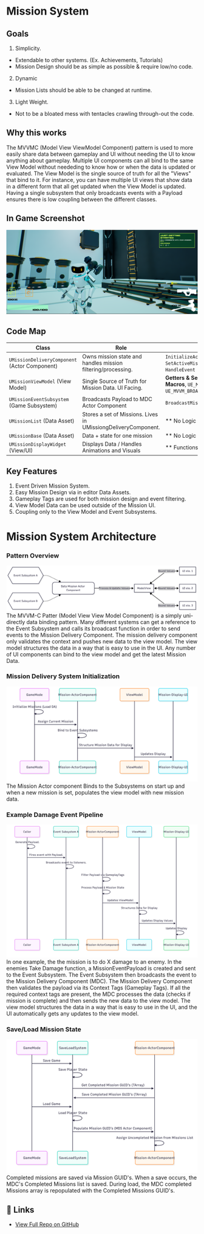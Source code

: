 ﻿# Mission System

## Goals
1. Simplicity.
- Extendable to other systems. (Ex. Achievements, Tutorials)
- Mission Design should be as simple as possible & require low/no code.
2. Dynamic
- Mission Lists should be able to be changed at runtime.
3. Light Weight.
- Not to be a bloated mess with tentacles crawling through-out the code.

## Why this works
The MVVMC (Model View ViewModel Component) pattern is used to more easily share data between gameplay and UI without needing the UI to know anything about gameplay. 
Multiple UI components can all bind to the same View Model without neededing to know how or when the data is updated or evaluated. 
The View Model is the single source of truth for all the "Views" that bind to it. 
For instance, you can have multiple UI views that show data in a different form that all get updated when the View Model is updated.
Having a single subsystem that only broadcasts events with a Payload ensures there is low coupling between the different classes.

## In Game Screenshot
![Mission System Screenshot](Images/MissionDisplayWithRewards.png)

## Code Map
<!-- blank line above! -->

| Class                                   | Role                                                     | Key Methods                                                                                                            | Github                                                                                                                                                                                                                                                                             |
|-----------------------------------------|----------------------------------------------------------|------------------------------------------------------------------------------------------------------------------------|------------------------------------------------------------------------------------------------------------------------------------------------------------------------------------------------------------------------------------------------------------------------------------|
|`UMissionDeliveryComponent` (Actor Component) |Owns mission state and handles mission filtering/processing. | `InitializeActiveMission`, `SetActiveMission`, `CheckMissionContext`, `HandleEvent`                                    | [H](https://github.com/unrealrobin/timbermvp/blob/main/Source/timbermvp/Public/Components/MissionDelivery/MissionDeliveryComponent.h) - [CPP](https://github.com/unrealrobin/timbermvp/blob/main/Source/timbermvp/Private/Components/MissionDelivery/MissionDeliveryComponent.cpp) |
|`UMissionViewModel` (View Model)         |Single Source of Truth for Mission Data. UI Facing.       | **Getters & Setters with Broadcast Macros**, `UE_MVVM_SET_PROPERTY_VALUE()`, `UE_MVVM_BROADCAST_FIELD_VALUE_CHANGED()` | [H](https://github.com/unrealrobin/timbermvp/blob/main/Source/timbermvp/Public/ViewModels/MissionViewModel.h) - [CPP](https://github.com/unrealrobin/timbermvp/blob/main/Source/timbermvp/Private/ViewModels/MissionViewModel.cpp)                                                 |
|`UMissionEventSubsystem` (Game Subsystem) |Broadcasts Payload to MDC Actor Component                 | `BroadcastMissionEvent()`                                                                                              | [H](https://github.com/unrealrobin/timbermvp/blob/main/Source/timbermvp/Public/Subsystems/Events/MissionEventSubsystem.h) - [CPP](https://github.com/unrealrobin/timbermvp/blob/main/Source/timbermvp/Private/Subsystems/Events/MissionEventSubsystem.cpp)                         |
|`UMissionList` (Data Asset)              |Stores a set of Missions. Lives in UMissiongDeliveryComponent. | ** No Logic in Data Asset **                                                                                           | [H](https://github.com/unrealrobin/timbermvp/blob/main/Source/timbermvp/Public/Data/DataAssets/MissionSystem/MissionList.h)                                                                                                                                                        |
|`UMissionBase` (Data Asset)              |Data + state for one mission                              | ** No Logic in Data Asset **                                                                                           | [H](https://github.com/unrealrobin/timbermvp/blob/main/Source/timbermvp/Public/Data/DataAssets/MissionSystem/MissionBase.h)                                                                                                                                                        |
|`UMissionDisplayWidget` (View/UI)        |Displays Data / Handles Animations and Visuals            | ** Functions in Blueprint **                                                                                           | [H](https://github.com/unrealrobin/timbermvp/blob/main/Source/timbermvp/Public/UI/MissionSystem/MissionDisplayWidget.h)                                                                                                                                                            |

## Key Features
1. Event Driven Mission System.
2. Easy Mission Design via in editor Data Assets.
2. Gameplay Tags are used for both mission design and event filtering.
3. View Model Data can be used outside of the Mission UI.
4. Coupling only to the View Model and Event Subsystems.

# Mission System Architecture
### Pattern Overview
![Pattern Overview](Images/Pattern.png)
The MVVM-C Patter (Model View View Model Component) is a simply uni-directly data binding pattern. Many different systems can get a reference to the Event Subsystem and calls its broadcast
function in order to send events to the Mission Delivery Component. The mission delivery component only validates the context and pushes new data to the view model. The view model structures
the data in a way that is easy to use in the UI. Any number of UI components can bind to the view model and get the latest Mission Data.


### Mission Delivery System Initialization
![Initialization](Images/Initialization.png)
The Mission Actor component Binds to the Subsystems on start up and when a new mission is set, populates the view model with new mission data.

### Example Damage Event Pipeline
![Damage Event Pipeline](Images/DamageEventPipeline.png)
In one example, the the mission is to do X damage to an enemy. In the enemies Take Damage function, a MissionEventPayload is created and sent to the Event Subsystem. 
The Event Subsystem then broadcasts the event to the Mission Delivery Component (MDC). The Mission Delivery Component then validates the payload via its Context Tags (Gameplay Tags). 
If all the required context tags are present, the MDC processes the data (checks if mission is complete) and then sends the new data to the view model.
The view model structures the data in a way that is easy to use in the UI, and the UI automatically gets any updates to the view model.


### Save/Load Mission State
![Save and Load](Images/SaveLoad.png)
Completed missions are saved via Mission GUID's. When a save occurs, the MDC's Completed Missions list is saved. During load, the MDC completed Missions array is
repopulated with the Completed Missions GUID's.

## 🔗 Links
- [View Full Repo on GitHub](https://github.com/unrealrobin/timbermvp)
